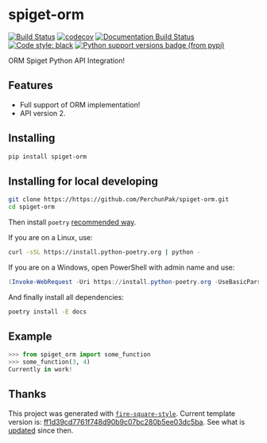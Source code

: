 # spiget-orm

[![Build Status](https://github.com/PerchunPak/spiget-orm/actions/workflows/test.yml/badge.svg?branch=master)](https://github.com/PerchunPak/spiget-orm/actions?query=workflow%3Atest)
[![codecov](https://codecov.io/gh/PerchunPak/spiget-orm/branch/master/graph/badge.svg)](https://codecov.io/gh/PerchunPak/spiget-orm)
[![Documentation Build Status](https://readthedocs.org/projects/spiget-orm/badge/?version=latest)](https://spiget-orm.readthedocs.io/)
[![Code style: black](https://img.shields.io/badge/code%20style-black-000000.svg)](https://github.com/psf/black)
[![Python support versions badge (from pypi)](https://img.shields.io/pypi/pyversions/spiget-orm)](https://www.python.org/downloads/)

ORM Spiget Python API Integration!

## Features

- Full support of ORM implementation!
- API version 2.


## Installing

```bash
pip install spiget-orm
```

## Installing for local developing

```bash
git clone https://https://github.com/PerchunPak/spiget-orm.git
cd spiget-orm
```

Then install `poetry` [recommended way](https://python-poetry.org/docs/master/#installation).

If you are on a Linux, use:

```bash
curl -sSL https://install.python-poetry.org | python -
```

If you are on a Windows, open PowerShell with admin name and use:

```powershell
(Invoke-WebRequest -Uri https://install.python-poetry.org -UseBasicParsing).Content | python -
```

And finally install all dependencies:

```bash
poetry install -E docs
```

## Example

```py
>>> from spiget_orm import some_function
>>> some_function(3, 4)
Currently in work!
```

## Thanks

This project was generated with [`fire-square-style`](https://github.com/fire-square/fire-square-style). 
Current template version is: [ff1d39cd7761f748d90b9c07bc280b5ee03dc5ba](https://github.com/fire-square/fire-square-style/tree/ff1d39cd7761f748d90b9c07bc280b5ee03dc5ba). 
See what is [updated](https://github.com/fire-square/fire-square-style/compare/ff1d39cd7761f748d90b9c07bc280b5ee03dc5ba...master) 
since then.
